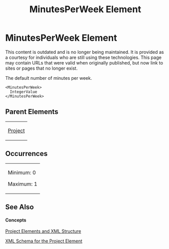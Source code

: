 ﻿---
title: MinutesPerWeek Element
TOCTitle: MinutesPerWeek Element
ms:assetid: a7359158-54da-4956-a0f3-abb35f125f14
ms:mtpsurl: https://msdn.microsoft.com/en-us/library/Bb968627(v=office.12)
ms:contentKeyID: 13188318
ms.date: 05/05/2014
mtps_version: v=office.12
f1_keywords:
- MinutesPerWeek element
---

# MinutesPerWeek Element

This content is outdated and is no longer being maintained. It is provided as a courtesy for individuals who are still using these technologies. This page may contain URLs that were valid when originally published, but now link to sites or pages that no longer exist.

The default number of minutes per week.

    <MinutesPerWeek>
      IntegerValue
    </MinutesPerWeek>

## Parent Elements

<table>
<colgroup>
<col style="width: 100%" />
</colgroup>
<tbody>
<tr class="odd">
<td><p><a href="bb968701(v=office.12).md">Project</a></p></td>
</tr>
</tbody>
</table>

## Occurrences

<table>
<colgroup>
<col style="width: 100%" />
</colgroup>
<tbody>
<tr class="odd">
<td><p>Minimum: 0</p>
<p>Maximum: 1</p></td>
</tr>
</tbody>
</table>

## See Also

#### Concepts

[Project Elements and XML Structure](bb968439\(v=office.12\).md)

[XML Schema for the Project Element](bb968695\(v=office.12\).md)

